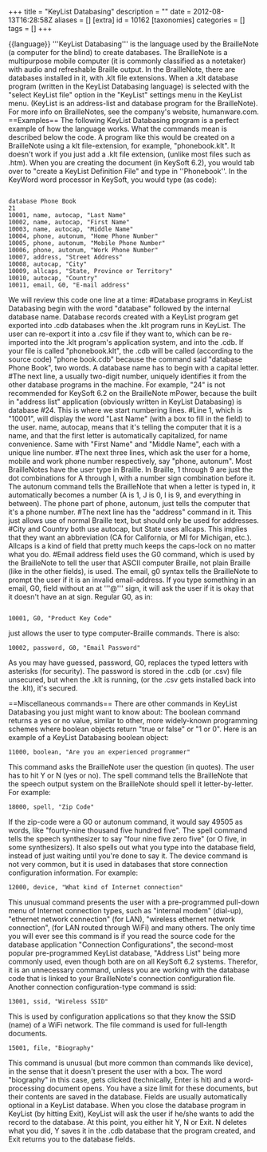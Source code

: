 +++
title = "KeyList Databasing"
description = ""
date = 2012-08-13T16:28:58Z
aliases = []
[extra]
id = 10162
[taxonomies]
categories = []
tags = []
+++

{{language}}
'''KeyList Databasing''' is the language used by the BrailleNote (a computer for the blind) to create databases. The BrailleNote is a multipurpose mobile computer (it is commonly classified as a notetaker) with audio and refreshable Braille output. In the BrailleNote, there are databases installed in it, with .klt file extensions. When a .klt database program (written in the KeyList Databasing language) is selected with the "select KeyList file" option in the "KeyList" settings menu in the KeyList menu. (KeyList is an address-list and database program for the BrailleNote). For more info on BrailleNotes, see the company's website, humanware.com.
==Examples==
The following KeyList Databasing program is a perfect example of how the language works. What the commands mean is described below the code. A program like this would be created on a BrailleNote using a klt file-extension, for example, "phonebook.klt". It doesn't work if you just add a .klt file extension, (unlike most files such as .htm). When you are creating the document (in KeySoft 6.2), you would tab over to "create a KeyList Definition File" and type in ''Phonebook''. In the KeyWord word processor in KeySoft, you would type (as code):

```keylist

database Phone Book
21
10001, name, autocap, "Last Name"
10002, name, autocap, "First Name"
10003, name, autocap, "Middle Name"
10004, phone, autonum, "Home Phone Number"
10005, phone, autonum, "Mobile Phone Number"
10006, phone, autonum, "Work Phone Number"
10007, address, "Street Address"
10008, autocap, "City"
10009, allcaps, "State, Province or Territory"
10010, autocap, "Country"
10011, email, G0, "E-mail address"
```

We will review this code one line at a time:
#Database programs in KeyList Databasing begin with the word "database" followed by the internal database name. Database records created with a KeyList program get exported into .cdb databases when the .klt program runs in KeyList. The user can re-export it into a .csv file if they want to, which can be re-imported into the .klt program's application system, and into the .cdb. If your file is called "phonebook.klt", the .cdb will be called (according to the source code) "phone book.cdb" because the command said "database Phone Book", two words. A database name has to begin with a capital letter.
#The next line, a usually two-digit number, uniquely identifies it from the other database programs in the machine. For example, "24" is not recommended for KeySoft 6.2 on the BrailleNote mPower, because the built in "address list" application (obviously written in KeyList Databasing) is database #24.
This is where we start numbering lines.
#Line 1, which is "10001", will display the word "Last Name" (with a box to fill in the field) to the user. name, autocap, means that it's telling the computer that it is a name, and that the first letter is automatically capitalized, for name convenience. Same with "First Name" and "Middle Name", each with a unique line number.
#The next three lines, which ask the user for a home, mobile and work phone number respectively, say "phone, autonum". Most BrailleNotes have the user type in Braille. In Braille, 1 through 9 are just the dot combinations for A through I, with a number sign combination before it. The autonum command tells the BrailleNote that when a letter is typed in, it automatically becomes a number (A is 1, J is 0, I is 9, and everything in between). The phone part of phone, autonum, just tells the computer that it's a phone number.
#The next line has the "address" command in it. This just allows use of normal Braille text, but should only be used for addresses.
#City and Country both use autocap, but State uses allcaps. This implies that they want an abbreviation (CA for California, or MI for Michigan, etc.). Allcaps is a kind of field that pretty much keeps the caps-lock on no matter what you do.
#Email address field uses the G0 command, which is used by the BrailleNote to tell the user that ASCII computer Braille, not plain Braille (like in the other fields), is used. The email, g0 syntax tells the BrailleNote to prompt the user if it is an invalid email-address. If you type something in an email, G0, field without an at '''@''' sign, it will ask the user if it is okay that it doesn't have an at sign. Regular G0, as in:

```keylist

10001, G0, "Product Key Code"
```

just allows the user to type computer-Braille commands. There is also:

```keylist
10002, password, G0, "Email Password"
```

As you may have guessed, password, G0, replaces the typed letters with asterisks (for security). The password is stored in the .cdb (or .csv) file unsecured, but when the .klt is running, (or the .csv gets installed back into the .klt), it's secured.

==Miscellaneous commands==
There are other commands in KeyList Databasing you just might want to know about:
The boolean command returns a yes or no value, similar to other, more widely-known programming schemes where boolean objects return "true or false" or "1 or 0". Here is an example of a KeyList Databasing boolean object:

```keylist
11000, boolean, "Are you an experienced programmer"
```

This command asks the BrailleNote user the question (in quotes). The user has to hit Y or N (yes or no).
The spell command tells the BrailleNote that the speech output system on the BrailleNote should spell it letter-by-letter. For example:

```keylist
18000, spell, "Zip Code"
```

If the zip-code were a G0 or autonum command, it would say 49505 as words, like "fourty-nine thousand five hundred five". The spell command tells the speech synthesizer to say "four nine five zero five" (or O five, in some synthesizers). It also spells out what you type into the database field, instead of just waiting until you're done to say it.
The device command is not very common, but it is used in databases that store connection configuration information. For example:

```keylist
12000, device, "What kind of Internet connection"
```

This unusual command presents the user with a pre-programmed pull-down menu of Internet connection types, such as "internal modem" (dial-up), "ethernet network connection" (for LAN), "wireless ethernet network connection", (for LAN routed through WiFi) and many others. The only time you will ever see this command is if you read the source code for the database application "Connection Configurations", the second-most popular pre-programmed KeyList database, "Address List" being more commonly used, even though both are on all KeySoft 6.2 systems. Therefor, it is an unnecessary command, unless you are working with the database code that is linked to your BrailleNote's connection configuration file.
Another connection configuration-type command is ssid:

```keylist
13001, ssid, "Wireless SSID"
```

This is used by configuration applications so that they know the SSID (name) of a WiFi network.
The file command is used for full-length documents.

```keylist
15001, file, "Biography"
```

This command is unusual (but more common than commands like device), in the sense that it doesn't present the user with a box. The word "biography" in this case, gets clicked (technically, Enter is hit) and a word-processing document opens. You have a size limit for these documents, but their contents are saved in the database.
Fields are usually automatically optional in a KeyList database. When you close the database program in KeyList (by hitting Exit), KeyList will ask the user if he/she wants to add the record to the database. At this point, you either hit Y, N or Exit. N deletes what you did, Y saves it in the .cdb database that the program created, and Exit returns you to the database fields.
